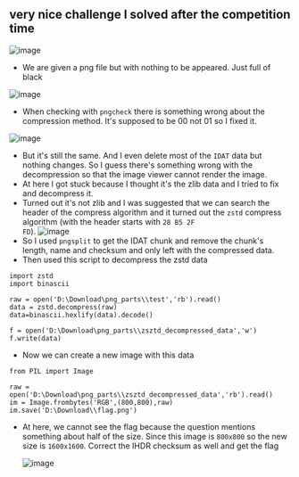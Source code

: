 <h2> very nice challenge I solved after the competition time</h2>

![image](https://github.com/M1nh-Duk/Writeups/assets/100038173/78d00331-3e9d-43d8-ad6a-1041f3fa632e)

- We are given a png file but with nothing to be appeared. Just full of black

![image](https://github.com/M1nh-Duk/Writeups/assets/100038173/14a833fe-e10e-4c78-af0d-1a461cc4c320)

- When checking with <code>pngcheck</code> there is something wrong about the compression method. It's supposed to be 00 not 01 so I fixed it.

![image](https://github.com/M1nh-Duk/Writeups/assets/100038173/45d6f02c-9b24-41d6-a3fb-f5f88f385ac8)
- But it's still the same. And I even delete most of the <code>IDAT</code> data but nothing changes. So I guess there's something wrong with the decompression so that the image viewer cannot render the image.
- At here I got stuck because I thought it's the zlib data and I tried to fix and decompress it.
- Turned out it's not zlib and I was suggested that we can search the header of the compress algorithm and it turned out the <code>zstd</code> compress algorithm 
(with the header starts with <code>28 B5 2F FD</code>).
![image](https://github.com/M1nh-Duk/Writeups/assets/100038173/1c616e4e-29a0-4c1e-95ca-3239b78fcc94)
- So I used <code>pngsplit</code> to get the IDAT chunk and remove the chunk's length, name and checksum and only left with the compressed data.
- Then used this script to decompress the zstd data

```
import zstd
import binascii 

raw = open('D:\Download\png_parts\\test','rb').read()
data = zstd.decompress(raw)
data=binascii.hexlify(data).decode()

f = open('D:\Download\png_parts\\zsztd_decompressed_data','w')
f.write(data)
```
- Now we can create a new image with this data
```
from PIL import Image

raw = open('D:\Download\png_parts\\zsztd_decompressed_data','rb').read()
im = Image.frombytes('RGB',(800,800),raw)
im.save('D:\Download\\flag.png')
```
- At here, we cannot see the flag because the question mentions something about half of the size. 
  Since this image is <code>800x800</code> so the new size is <code>1600x1600</code>. Correct the IHDR checksum as well and get the flag
  
  ![image](https://github.com/M1nh-Duk/Writeups/assets/100038173/4d1059f4-f4bc-4036-8cda-a205bc99d09e)

  
